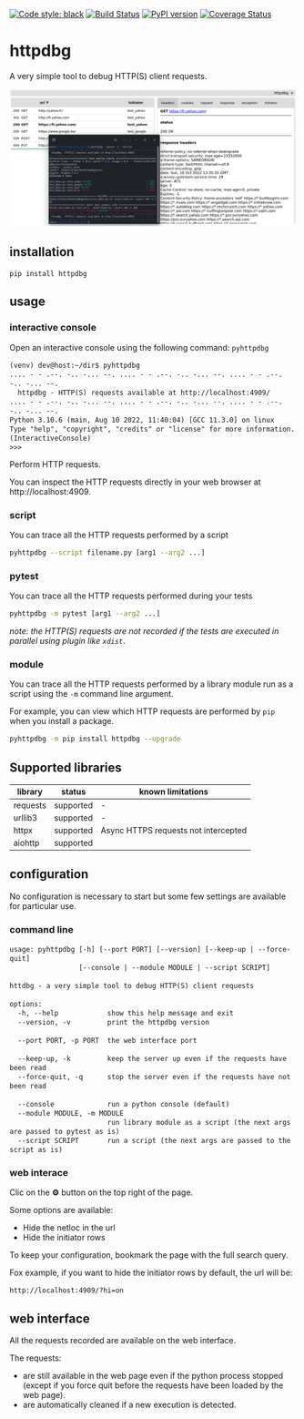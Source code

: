 [![Code style: black](https://img.shields.io/badge/code%20style-black-000000.svg)](https://github.com/python/black) [![Build Status](https://github.com/cle-b/httpdbg/workflows/Build/badge.svg?branch=main)](https://github.com/cle-b/httpdbg/actions?query=workflow%3ABuild) [![PyPI version](https://badge.fury.io/py/httpdbg.svg)](https://badge.fury.io/py/httpdbg) [![Coverage Status](https://coveralls.io/repos/github/cle-b/httpdbg/badge.svg?branch=main)](https://coveralls.io/github/cle-b/httpdbg?branch=main)
# httpdbg

A very simple tool to debug HTTP(S) client requests.

![ui](ui.png)
## installation 

```
pip install httpdbg
```

## usage

### interactive console

Open an interactive console using the following command: `pyhttpdbg`

```
(venv) dev@host:~/dir$ pyhttpdbg 
.... - - .--. -.. -... --. .... - - .--. -.. -... --. .... - - .--. -.. -... --.
  httpdbg - HTTP(S) requests available at http://localhost:4909/
.... - - .--. -.. -... --. .... - - .--. -.. -... --. .... - - .--. -.. -... --.
Python 3.10.6 (main, Aug 10 2022, 11:40:04) [GCC 11.3.0] on linux
Type "help", "copyright", "credits" or "license" for more information.
(InteractiveConsole)
>>> 
```

Perform HTTP requests.

You can inspect the HTTP requests directly in your web browser at http://localhost:4909.

### script

You can trace all the HTTP requests performed by a script

```sh
pyhttpdbg --script filename.py [arg1 --arg2 ...]
```

### pytest

You can trace all the HTTP requests performed during your tests

```sh
pyhttpdbg -m pytest [arg1 --arg2 ...]
```

*note: the HTTP(S) requests are not recorded if the tests are executed in parallel using plugin like `xdist`*.

### module

You can trace all the HTTP requests performed by a library module run as a script using the `-m` command line argument.

For example, you can view which HTTP requests are performed by `pip` when you install a package.

```sh
pyhttpdbg -m pip install httpdbg --upgrade
```


## Supported libraries

| library    | status      | known limitations                                                 |
|------------|-------------|-------------------------------------------------------------------|
| requests   | supported   | -                                                                 |
| urllib3    | supported   | -                                                                 |
| httpx      | supported   | Async HTTPS requests not intercepted                              |
| aiohttp    | supported   |                                                                   |

## configuration

No configuration is necessary to start but some few settings are available for particular use.

### command line

```
usage: pyhttpdbg [-h] [--port PORT] [--version] [--keep-up | --force-quit]
                 [--console | --module MODULE | --script SCRIPT]

httdbg - a very simple tool to debug HTTP(S) client requests

options:
  -h, --help            show this help message and exit
  --version, -v         print the httpdbg version

  --port PORT, -p PORT  the web interface port
  
  --keep-up, -k         keep the server up even if the requests have been read
  --force-quit, -q      stop the server even if the requests have not been read

  --console             run a python console (default)
  --module MODULE, -m MODULE
                        run library module as a script (the next args are passed to pytest as is)
  --script SCRIPT       run a script (the next args are passed to the script as is)
```

### web interace 

Clic on the **&#9881;** button on the top right of the page.

Some options are available:
  * Hide the netloc in the url
  * Hide the initiator rows

To keep your configuration, bookmark the page with the full search query.

Fox example, if you want to hide the initiator rows by default, the url will be:
```
http://localhost:4909/?hi=on
```

## web interface

All the requests recorded are available on the web interface. 

The requests:
 * are still available in the web page even if the python process stopped (except if you force quit before the requests have been loaded by the web page).
 * are automatically cleaned if a new execution is detected.
